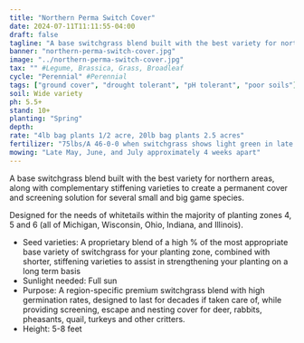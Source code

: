 ```yaml
---
title: "Northern Perma Switch Cover"
date: 2024-07-11T11:11:55-04:00
draft: false
tagline: "A base switchgrass blend built with the best variety for northern areas"
banner: "northern-perma-switch-cover.jpg"
image: "../northern-perma-switch-cover.jpg"
tax: "" #Legume, Brassica, Grass, Broadleaf
cycle: "Perennial" #Perennial
tags: ["ground cover", "drought tolerant", "pH tolerant", "poor soils"] #Attracts pollinators, bears traffic, etc
soil: Wide variety
ph: 5.5+
stand: 10+
planting: "Spring"
depth:
rate: "4lb bag plants 1/2 acre, 20lb bag plants 2.5 acres"
fertilizer: "75lbs/A 46-0-0 when switchgrass shows light green in late June/early July"
mowing: "Late May, June, and July approximately 4 weeks apart"
---
```


A base switchgrass blend built with the best variety for northern areas, along with complementary stiffening varieties to create a permanent cover and screening solution for several small and big game species.

Designed for the needs of whitetails within the majority of planting zones 4, 5 and 6 (all of Michigan, Wisconsin, Ohio, Indiana, and Illinois).

- Seed varieties: A proprietary blend of a high % of the most appropriate base variety of switchgrass for your planting zone, combined with shorter, stiffening varieties to assist in strengthening your planting on a long term basis
- Sunlight needed: Full sun
- Purpose: A region-specific premium switchgrass blend with high germination rates, designed to last for decades if taken care of, while providing screening, escape and nesting cover for deer, rabbits, pheasants, quail, turkeys and other critters. 
- Height: 5-8 feet